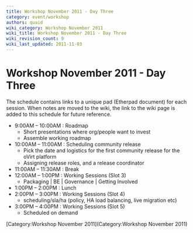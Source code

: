 ```yaml
---
title: Workshop November 2011 - Day Three
category: event/workshop
authors: quaid
wiki_category: Workshop November 2011
wiki_title: Workshop November 2011 - Day Three
wiki_revision_count: 9
wiki_last_updated: 2011-11-03
---
```


# Workshop November 2011 - Day Three

The schedule contains links to a unique pad (Etherpad document) for each session. When notes are moved to the wiki, the link to the wiki page is added to this schedule for future reference.

*   9:00AM – 10:00AM : Roadmap
    -   Short presentations where org/people want to invest
    -   Assemble working roadmap
*   10:00AM – 11:00AM : Scheduling community release
    -   Pick the date and logistics for the first community release for the oVirt platform
    -   Assigning release roles, and a release coordinator
*   11:00AM – 11:30AM : Break
*   12:00AM – 1:00PM : Working Sessions (Slot 3)
    -   Packaging | BE | Governance | Getting Involved
*   1:00PM – 2:00PM : Lunch
*   2:00PM – 3:00PM : Working Sessions (Slot 4)
    -   scheduling/sla/ha (policy, HA load balancing, live migration etc)
*   3:00PM – 4:00PM : Working Sessions (Slot 5)
    -   Scheduled on demand

[Category:Workshop November 2011](Category:Workshop November 2011)
